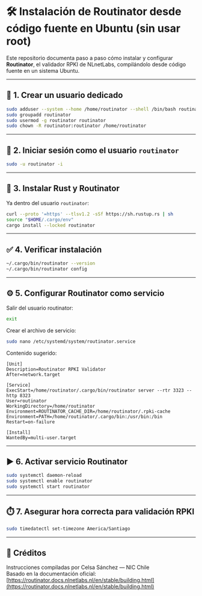 # 🛠️ Instalación de Routinator desde código fuente en Ubuntu (sin usar root)

Este repositorio documenta paso a paso cómo instalar y configurar **Routinator**, el validador RPKI de NLnetLabs, compilándolo desde código fuente en un sistema Ubuntu.  

---

## 👤 1. Crear un usuario dedicado

```bash
sudo adduser --system --home /home/routinator --shell /bin/bash routinator
sudo groupadd routinator
sudo usermod -g routinator routinator
sudo chown -R routinator:routinator /home/routinator
```

---

## 🔐 2. Iniciar sesión como el usuario `routinator`

```bash
sudo -u routinator -i
```

---

## 🧰 3. Instalar Rust y Routinator

Ya dentro del usuario `routinator`:

```bash
curl --proto '=https' --tlsv1.2 -sSf https://sh.rustup.rs | sh
source "$HOME/.cargo/env"
cargo install --locked routinator
```

---

## ✅ 4. Verificar instalación

```bash
~/.cargo/bin/routinator --version
~/.cargo/bin/routinator config
```

---

## ⚙️ 5. Configurar Routinator como servicio

Salir del usuario routinator:
```bash
exit
```

Crear el archivo de servicio:

```bash
sudo nano /etc/systemd/system/routinator.service
```

Contenido sugerido:

```
[Unit]
Description=Routinator RPKI Validator
After=network.target

[Service]
ExecStart=/home/routinator/.cargo/bin/routinator server --rtr 3323 --http 8323
User=routinator
WorkingDirectory=/home/routinator
Environment=ROUTINATOR_CACHE_DIR=/home/routinator/.rpki-cache
Environment=PATH=/home/routinator/.cargo/bin:/usr/bin:/bin
Restart=on-failure

[Install]
WantedBy=multi-user.target
```

---

## ▶️ 6. Activar servicio Routinator

```bash
sudo systemctl daemon-reload
sudo systemctl enable routinator
sudo systemctl start routinator
```

---

## ⏱️ 7. Asegurar hora correcta para validación RPKI

```bash
sudo timedatectl set-timezone America/Santiago
```

---

## 🙌 Créditos

Instrucciones compiladas por Celsa Sánchez — NIC Chile  
Basado en la documentación oficial: [https://routinator.docs.nlnetlabs.nl/en/stable/building.html](https://routinator.docs.nlnetlabs.nl/en/stable/building.html)
